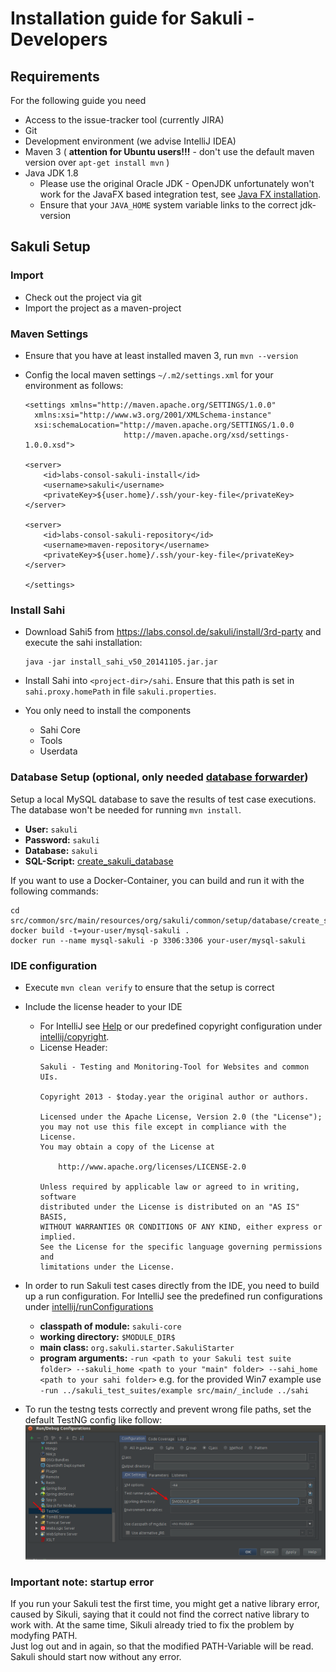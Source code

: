 # Installation guide for Sakuli - Developers

## Requirements
For the following guide you need

* Access to the issue-tracker tool (currently JIRA)
* Git
* Development environment (we advise IntelliJ IDEA)
* Maven 3 ( __attention for Ubuntu users!!!__ - don't use the default maven version over `apt-get install mvn` )
* Java JDK 1.8
  * Please use the original Oracle JDK - OpenJDK unfortunately won't work for the JavaFX based integration test, see [Java FX installation](java_fx_installation).
  * Ensure that your `JAVA_HOME` system variable links to the correct jdk-version


## Sakuli Setup
### Import
* Check out the project via git
* Import the project as a maven-project

### Maven Settings
* Ensure that you have at least installed maven 3, run `mvn --version`
* Config the local maven settings `~/.m2/settings.xml` for your environment as follows:

     ```
     <settings xmlns="http://maven.apache.org/SETTINGS/1.0.0"
       xmlns:xsi="http://www.w3.org/2001/XMLSchema-instance"
       xsi:schemaLocation="http://maven.apache.org/SETTINGS/1.0.0
                           http://maven.apache.org/xsd/settings-1.0.0.xsd">

     <server>
         <id>labs-consol-sakuli-install</id>
         <username>sakuli</username>
         <privateKey>${user.home}/.ssh/your-key-file</privateKey>
     </server>

     <server>
         <id>labs-consol-sakuli-repository</id>
         <username>maven-repository</username>
         <privateKey>${user.home}/.ssh/your-key-file</privateKey>
     </server>

     </settings>

     ```

### Install Sahi
* Download Sahi5 from https://labs.consol.de/sakuli/install/3rd-party and execute the sahi installation:

    ```
    java -jar install_sahi_v50_20141105.jar.jar
    ```

* Install Sahi into `<project-dir>/sahi`. Ensure that this path is set in `sahi.proxy.homePath` in file `sakuli.properties`.

* You only need to install the components
	* Sahi Core
	* Tools
	* Userdata

### Database Setup (optional, only needed [database forwarder](../../docs/forwarder-database.md))
Setup a local MySQL database to save the results of test case executions. The database won't be needed for running `mvn install`.

* __User:__ `sakuli`
* __Password:__ `sakuli`
* __Database:__ `sakuli`
* __SQL-Script:__ [create_sakuli_database](../../src/common/src/main/resources/org/sakuli/common/setup/database/create_sakuli_database.sql)

If you want to use a Docker-Container, you can build and run it with the following commands:

    cd src/common/src/main/resources/org/sakuli/common/setup/database/create_sakuli_database
    docker build -t=your-user/mysql-sakuli .
    docker run --name mysql-sakuli -p 3306:3306 your-user/mysql-sakuli

### IDE configuration

* Execute `mvn clean verify` to ensure that the setup is correct
* Include the license header to your IDE
  * For IntelliJ see [Help](http://www.jetbrains.com/idea/webhelp/generating-and-updating-copyright-notice.html) or our predefined copyright configuration under [intellij/copyright](intellij/copyright).
  * License Header:
    ```
    Sakuli - Testing and Monitoring-Tool for Websites and common UIs.

    Copyright 2013 - $today.year the original author or authors.

    Licensed under the Apache License, Version 2.0 (the "License");
    you may not use this file except in compliance with the License.
    You may obtain a copy of the License at

        http://www.apache.org/licenses/LICENSE-2.0

    Unless required by applicable law or agreed to in writing, software
    distributed under the License is distributed on an "AS IS" BASIS,
    WITHOUT WARRANTIES OR CONDITIONS OF ANY KIND, either express or implied.
    See the License for the specific language governing permissions and
    limitations under the License.
    ```
* In order to run Sakuli test cases directly from the IDE, you need to build up a run configuration. For IntelliJ see the predefined run configurations under [intellij/runConfigurations](intellij/runConfigurations)
  * __classpath of module:__ `sakuli-core`
  * __working directory:__ `$MODULE_DIR$`
  * __main class:__ `org.sakuli.starter.SakuliStarter`
  * __program arguments:__
    ```-run <path to your Sakuli test suite folder> --sakuli_home <path to your "main" folder> --sahi_home <path to your sahi folder>```
    e.g. for the provided Win7 example use `-run ../sakuli_test_suites/example src/main/_include ../sahi`

* To run the testng tests correctly and prevent wrong file paths, set the default TestNG config like follow:
  ![](../pics/intellij_testng_run_config.png)

### Important note: startup error
If you run your Sakuli test the first time, you might get a native library error, caused by Sikuli, saying that it could not find the correct native library to work with. At the same time, Sikuli already tried to fix the problem by modyfing PATH.  
Just log out and in again, so that the modified PATH-Variable will be read. Sakuli should start now without any error.
